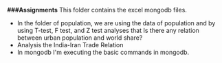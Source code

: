 **###Assignments**
This folder contains the excel mongodb files.
* In the folder of population, we are using the data of population and by using T-test, F test, and Z test analyses that Is there any relation between urban population and world share?
* Analysis the India-Iran Trade Relation
* In mongodb I'm executing the basic commands in mongodb.
